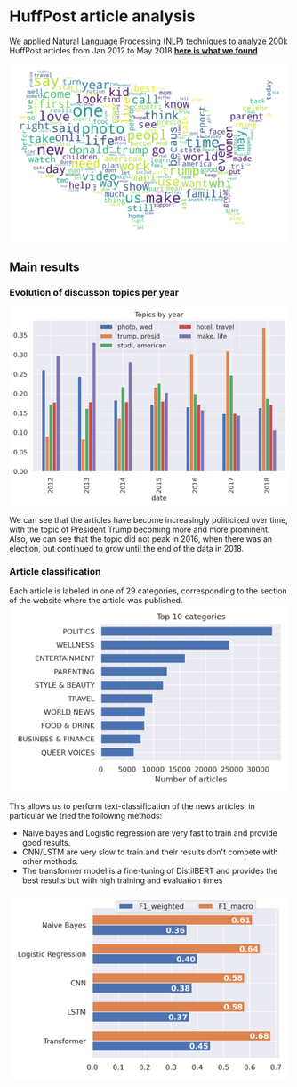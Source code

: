 # HuffPost article analysis

We applied Natural Language Processing (NLP) techniques to analyze 200k HuffPost articles from Jan 2012 to May 2018 [**here is what we found**](https://docs.google.com/presentation/d/1P-vAfgQsC63P3sMW9y8pGnOvvKWK-ntkp_nhodvwwG0/edit?usp=sharing)

![image](final-project/images/wordcloud.png)

## Main results

### Evolution of discusson topics per year

![image](final-project/images/topics_by_year.png)

We can see that the articles have become increasingly politicized over time, with the topic of President Trump becoming more and more prominent. Also, we can see that the topic did not peak in 2016, when there was an election, but continued to grow until the end of the data in 2018.

### Article classification
Each article is labeled in one of 29 categories, corresponding to the section of the website where the article was published.
![image](final-project/images/top_10_categories.png)

This allows us to perform text-classification of the news articles, in particular we tried the following methods:
* Naive bayes and Logistic regression are very fast to train and provide good results.
* CNN/LSTM are very slow to train and their results don't compete with other methods.
* The transformer model is a fine-tuning of DistilBERT and provides the best results but with high training and evaluation times

![image](final-project/images/metrics.png)
